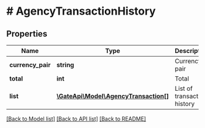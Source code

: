 # # AgencyTransactionHistory

## Properties

Name | Type | Description | Notes
------------ | ------------- | ------------- | -------------
**currency_pair** | **string** | Currency pair | [optional] 
**total** | **int** | Total | [optional] 
**list** | [**\GateApi\Model\AgencyTransaction[]**](AgencyTransaction.md) | List of transaction history | [optional] 

[[Back to Model list]](../../README.md#documentation-for-models) [[Back to API list]](../../README.md#documentation-for-api-endpoints) [[Back to README]](../../README.md)
